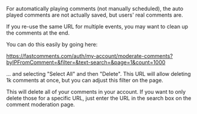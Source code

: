 For automatically playing comments (not manually scheduled), the
auto played comments are not actually saved, but users' real comments are.

If you re-use the same URL for multiple events, you may want to clean up
the comments at the end.

You can do this easily by going here:

https://fastcomments.com/auth/my-account/moderate-comments?byIPFromComment=&filter=&text-search=&page=1&count=1000

... and selecting "Select All" and then "Delete". This URL will allow deleting 1k comments at once, but you
can adjust this filter on the page.

This will delete all of your comments in your account. If you want to only delete those
for a specific URL, just enter the URL in the search box on the comment moderation page.
